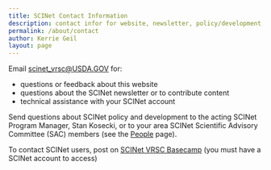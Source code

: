 ```yaml
---
title: SCINet Contact Information
description: contact infor for website, newsletter, policy/development, and technical assistance
permalink: /about/contact
author: Kerrie Geil
layout: page
---
```



Email [scinet_vrsc@USDA.GOV](mailto:scinet_vrsc@USDA.GOV) for:
* questions or feedback about this website
* questions about the SCINet newsletter or to contribute content
* technical assistance with your SCINet account

Send questions about SCINet policy and development to the acting SCINet Program Manager, Stan Kosecki, or to your area SCINet Scientific Advisory Committee (SAC) members (see the [People](/team/) page).

To contact SCINet users, post on [SCINet VRSC Basecamp](https://3.basecamp.com/3625179/projects/5538276) (you must have a SCINet account to access)
